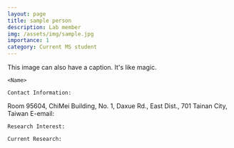 ```yaml
---
layout: page
title: sample person
description: Lab member
img: /assets/img/sample.jpg
importance: 1
category: Current MS student
---
```


<div class="row">
    <div class="col-sm-8 mt-3 mt-md-0">
        <img class="img-fluid rounded z-depth-1" src="{{ '/assets/img/sample.jpg' | relative_url }}" alt="" title="example image"/>
    </div>
</div>
<div class="caption">
    This image can also have a caption. It's like magic.
</div>

    <Name>

    Contact Information:

Room 95604, ChiMei Building, No. 1, Daxue Rd., East Dist., 701 Tainan City, Taiwan
E-email: 

    Research Interest:

    Current Research:

